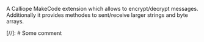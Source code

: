 A Calliope MakeCode extension which allows to encrypt/decrypt messages. 
Additionally it provides methodes to sent/receive larger strings and byte arrays.

[//]: # Some comment
